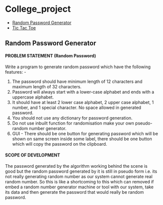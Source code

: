 # College_project
* [Random Password Generator](#Random-password-generator)
* [Tic Tac Toe](#tic-tac-toe)
## Random Password Generator
#### PROBLEM STATEMENT (Random Password)

Write a program to generate random password which have the following features: -
1) The password should have minimum length of 12 characters and maximum length of 32
characters.
2) Password will always start with a lower-case alphabet and ends with a uppercase alphabet.
3) It should have at least 2 lower case alphabet, 2 upper case alphabet, 1 number, and 1 special
character. No space allowed in generated password.
4) You should not use any dictionary for password generation.
5) Do not use inbuilt function for randomisation make your own pseudo-random number
generator.
6) GUI - There should be one button for generating password which will be shown on same
screen inside some label, there should be one button which will copy the password on the clipboard.

#### SCOPE OF DEVELOPMENT

The password generated by the algorithm working behind the scene is good but the random password generated by it is still in pseudo form i.e. its not really generating random number as our system cannot generate real random number. So this is like a shortcoming to this which can removed if embed a random number generator machine or tool with our system, take its data and then generate the password that would really be random password. 
